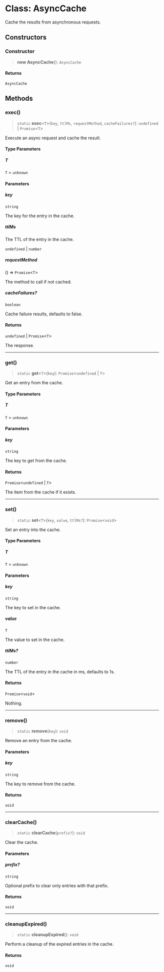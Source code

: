 # Class: AsyncCache

Cache the results from asynchronous requests.

## Constructors

### Constructor

> **new AsyncCache**(): `AsyncCache`

#### Returns

`AsyncCache`

## Methods

### exec()

> `static` **exec**\<`T`\>(`key`, `ttlMs`, `requestMethod`, `cacheFailures?`): `undefined` \| `Promise`\<`T`\>

Execute an async request and cache the result.

#### Type Parameters

##### T

`T` = `unknown`

#### Parameters

##### key

`string`

The key for the entry in the cache.

##### ttlMs

The TTL of the entry in the cache.

`undefined` | `number`

##### requestMethod

() => `Promise`\<`T`\>

The method to call if not cached.

##### cacheFailures?

`boolean`

Cache failure results, defaults to false.

#### Returns

`undefined` \| `Promise`\<`T`\>

The response.

***

### get()

> `static` **get**\<`T`\>(`key`): `Promise`\<`undefined` \| `T`\>

Get an entry from the cache.

#### Type Parameters

##### T

`T` = `unknown`

#### Parameters

##### key

`string`

The key to get from the cache.

#### Returns

`Promise`\<`undefined` \| `T`\>

The item from the cache if it exists.

***

### set()

> `static` **set**\<`T`\>(`key`, `value`, `ttlMs?`): `Promise`\<`void`\>

Set an entry into the cache.

#### Type Parameters

##### T

`T` = `unknown`

#### Parameters

##### key

`string`

The key to set in the cache.

##### value

`T`

The value to set in the cache.

##### ttlMs?

`number`

The TTL of the entry in the cache in ms, defaults to 1s.

#### Returns

`Promise`\<`void`\>

Nothing.

***

### remove()

> `static` **remove**(`key`): `void`

Remove an entry from the cache.

#### Parameters

##### key

`string`

The key to remove from the cache.

#### Returns

`void`

***

### clearCache()

> `static` **clearCache**(`prefix?`): `void`

Clear the cache.

#### Parameters

##### prefix?

`string`

Optional prefix to clear only entries with that prefix.

#### Returns

`void`

***

### cleanupExpired()

> `static` **cleanupExpired**(): `void`

Perform a cleanup of the expired entries in the cache.

#### Returns

`void`
